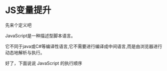 # JS变量提升

先来个定义吧

JavaScript是一种描述型脚本语言。

它不同于java或C#等编译性语言,它不需要进行编译成中间语言,而是由浏览器进行动态地解析与执行。

好了，下面说说 JavaScript 的执行顺序

